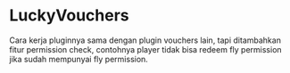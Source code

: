 # LuckyVouchers
Cara kerja pluginnya sama dengan plugin vouchers lain, tapi ditambahkan fitur permission check, contohnya player tidak bisa redeem fly permission jika sudah mempunyai fly permission.
